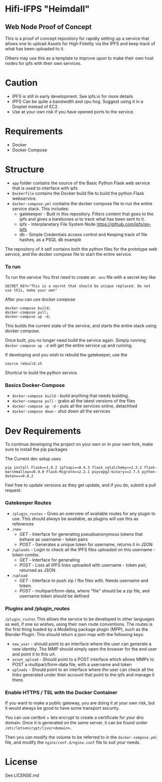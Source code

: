 # Hifi-IFPS "Heimdall"
## Web Node Proof of Concept

This is a proof of concept repository for rapidly setting up a service that allows one to upload Assets for High Fidelity via the IPFS and keep track of what has been uploaded to it.

Others may use this as a template to improve upon to make their own host nodes for ipfs with their own services.

# Caution

- IPFS is still in early development. See ipfs.io for more details
- IPFS Can be quite a bandwidth and cpu hog. Suggest using it in a Droplet instead of EC2.
- Use at your own risk if you have opened ports to the service.

# Requirements

- Docker
- Docker Compose

# Structure

- `app` folder contains the source of the Basic Python Flask web service that is used to interface with ipfs
- `Dockerfile` contains the Docker build file to build the python Flask webservice.
- `docker-compose.yml` contains the docker compose file to run the entire service stack. This includes:
   - gatekeeper - Built in this repository. Filters content that goes to the ipfs and gives a barebones ui to track what has been sent to it.
   - ipfs - Interplanetary File System Node https://github.com/ipfs/go-ipfs
   - db - Simple Credentials access control and Keeping track of file hashes, as a PSQL db example

The repository of it self contains both the python files for the prototype web service, and the docker compose file to start the entire service.

### To run

To run the service
You first need to create an ```.env``` file with a secret key like

```
SECRET_KEY="This is a secret that should be unique replaced. Do not use this, make your own"
```

After you can use docker compose

```
docker-compose build;
docker-compose pull;
docker-compose up -d;
```
This builds the current state of the service, and starts the entire stack using docker compose.

Once built, you no longer need build the service again.
Simply running `docker-compose up -d` will get the entire service up and running.

If developing and you wish to rebuild the gatekeeper, use the  
```
source rebuild.sh
```
Shortcut to build the python service.

### Basics Docker-Compose
- `docker-compose build` - build anything that needs building.
- `docker-compose pull` - grabs all the latest versions of the files
- `docker-compose up -d` - puts all the services online, detachhed
- `docker-compose down` - shut down all the services

# Dev Requirements

To continue developing the project on your own or in your own fork, make sure to install the pip packages

The Current dev setup uses
```
pip install Flask==1.0.2 ipfsapi==0.4.3 flask_sqlalchemy==2.3.2 flask-marshmallow==0.9.0 Flask-Migrate==2.2.1 psycopg2-binary==2.7.5 python-dotenv==0.8.2
``` 
Feel free to update versions as they get update, and if you do, submit a pull request.


### Gatekeeper Routes
- `/plugin_routes` - Gives an overview of available routes for any plugin to use. This should always be available, as plugins will use this as references
- `/new` 
    - *GET* - Interface for generating pseudoanonymous tokens that behave as username - token pairs
    - *POST* - Generates a unique token for username, returns it in JSON
- `/uploads` - Login to check all the IPFS files uploaded on this username - token combo.
    - *GET* - Interface for generating
    - *POST* - Lists all IPFS links uploaded with username - token pair, returned as JSON
- `/upload` 
    - *GET* - Interface to push zip / fbx files with. Needs username and token.
    - *POST* - multipart/form-data, where "file" should be a zip file, and username token should be defined

### Plugins and /plugin_routes 

`/plugin_routes` This allows the service to be developed in other languages as well, if one so wishes, using their own route conventions. The routes is the first thing loaded by a Modelling package plugin (MPP), such as the Blender Plugin. This should return a json map with the following keys: 

- `new_user` - should point to an interface where the user can generate a new identity. The MMP should simply open the browser for the end user and point it to this url. 
- `asset_upload` - Should point to a POST interface which allows MMPs to POST a multipart/form-data file, with a username and token
- `uploads` - Should point to an interface where the user can check all the links generated under their account that point to the ipfs and manage it there.


### Enable HTTPS / TSL with the Docker Container

If you want to make a public gateway, you are doing it at your own risk, but it would always be good to have some transport security.

You can use certbot + lets encrypt to create a certificate for your dns domain. Once it is generated on the same server, it can be found under `/etc/letsencrypt/live/<domain>`.

Then you can modify the volume to be referred to in the `docker-compose.yml` file, and modify the `nginx/conf.d/nginx.conf` file to suit your needs.

# License 

See LICENSE.md
